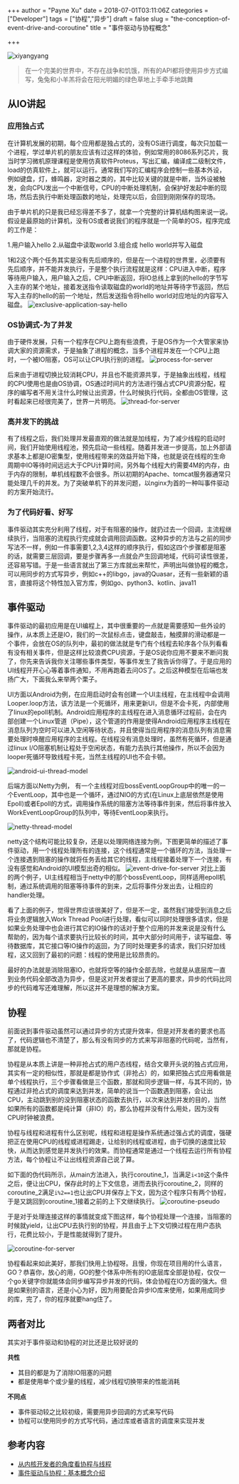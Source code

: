 +++
author = "Payne Xu"
date = 2018-07-01T03:11:06Z
categories = ["Developer"]
tags = ["协程","异步"]
draft = false
slug = "the-conception-of-event-drive-and-coroutine"
title = "事件驱动与协程概念"

+++

![xiyangyang](https://fliaping-blog.oss-rg-china-mainland.aliyuncs.com/storage/2018/06/xiyangyang.png)

> 在一个完美的世界中，不存在战争和饥饿，所有的API都将使用异步方式编写，兔兔和小羊羔将会在阳光明媚的绿色草地上手牵手地跳舞

<!--more-->

## 从IO讲起
### 应用独占式
在计算机发展的初期，每个应用都是独占式的，没有OS进行调度，每次只加载一个进程，学过单片机的朋友应该有过这样的体验，例如常用的8086系列芯片，我当时学习微机原理课程是使用仿真软件Proteus，写出汇编，编译成二级制文件，load的仿真软件上，就可以运行。通常我们写的汇编程序会控制一些基本外设，例如键盘，灯，蜂鸣器，定时器之类的，其中比较关键的就是中断，当外设被触发，会向CPU发出一个中断信号，CPU的中断处理机制，会保护好发起中断的现场，然后去执行中断处理函数的地址，处理完以后，会回到刚刚保存的现场。

由于单片机的只是我已经忘得差不多了，就拿一个完整的计算机结构图来说一说。假设是最原始的计算机，没有OS或者说我们的程序就是一个简单的OS，程序完成的工作是：

1.用户输入hello
2.从磁盘中读取world
3.组合成 hello world并写入磁盘

1和2这个两个任务其实是没有先后顺序的，但是在一个进程的世界里，必须要有先后顺序，并不能并发执行，于是整个执行流程就是这样：CPU进入中断，程序等待用户输入，用户输入之后，CPU中断返回，将IO总线上拿到的hello的字节写入主存的某个地址，接着发送指令读取磁盘的world的地址并等待字节返回，然后写入主存的hello的前一个地址，然后发送指令将hello world对应地址的内容写入磁盘。
![exclusive-application-say-hello](https://fliaping-blog.oss-rg-china-mainland.aliyuncs.com/storage/2018/06/exclusive-application-say-hello.png)

### OS协调式-为了并发
由于硬件发展，只有一个程序在CPU上跑有些浪费，于是OS作为一个大管家来协调大家的资源需求，于是抽象了进程的概念，当多个进程并发在一个CPU上跑时，一个被IO阻塞，OS可以让CPU执行别的进程。
![process-for-server](https://fliaping-blog.oss-rg-china-mainland.aliyuncs.com/storage/2018/06/process-for-server.png)

后来由于进程切换比较消耗CPU，并且也不能资源共享，于是抽象出线程，线程的CPU使用也是由OS协调，OS通过时间片的方法进行强占式CPU资源分配，程序的编写者不用关注什么时候让出资源，什么时候执行代码，全都由OS管理，这时看起来已经很完美了，世界一片明亮。
![thread-for-server](https://fliaping-blog.oss-rg-china-mainland.aliyuncs.com/storage/2018/06/thread-for-server.png)

### 高并发下的挑战
有了线程之后，我们处理并发最直观的做法就是加线程，为了减少线程的启动时间，我们开始使用线程池，预先启动一些线程。随着并发进一步提高，加上外部请求基本上都是IO密集型，使用线程带来的效益开始下降，也就是说在线程的生命周期中IO等待时间远远大于CPU计算时间，另外每个线程大约需要4M的内存，由于内存的限制，单机线程数不会很多。所以初期的Apache、tomcat服务器通常只能处理几千的并发。为了突破单机下的并发问题，以nginx为首的一种叫事件驱动的方案开始流行。

### 为了代码好看、好写
事件驱动其实充分利用了线程，对于有阻塞的操作，就扔过去一个回调，主流程继续执行，当阻塞的流程执行完成就会调用回调函数。这种异步的方法与之前的同步写法不一样，例如一件事需要1,2,3,4这样的顺序执行，假如这四个步骤都是阻塞的话，就需要三层回调，要是步骤再多一点就会产生回调地域，代码可读性很差，还容易写错。于是一些语言就出了第三方库就出来帮忙，声明出叫做协程的概念，可以用同步的方式写异步，例如c++的libgo，java的Quasar，还有一些新颖的语言，直接将这个特性加入官方库，例如go、python3、kotlin、java11

## 事件驱动

事件驱动的最初应用是在UI编程上，其中很重要的一点就是需要感知一些外设的操作，从本质上还是IO，我们的一次鼠标点击，键盘敲击，触摸屏的滑动都是一个事件，会放在OS的队列中，最初的做法就是专门有个线程去轮序各个队列看看有没有相关事件，但是这样比较浪费CPU资源，于是OS说你应用不要来不断问我了，你先来告诉我你关注哪些事件类型，等事件发生了我告诉你得了。于是应用的UI线程开开心心等着事件通知，不用再跑着去问OS了。之后这种模型在后端也发扬广大，下面我么来举两个栗子。

UI方面以Android为例，在应用启动时会有创建一个UI主线程，在主线程中会调用Looper.loop方法，该方法是一个死循环，用来更新UI，但是不会卡死，内部使用了linux的epoll机制。Android应用程序的主线程在进入消息循环过程前，会在内部创建一个Linux管道（Pipe），这个管道的作用是使得Android应用程序主线程在消息队列为空时可以进入空闲等待状态，并且使得当应用程序的消息队列有消息需要处理时唤醒应用程序的主线程。在线程没有消息处理时，虽然有死循环，但是通过linux I/O阻塞机制让程处于空闲状态，有能力去执行其他操作，所以不会因为looper死循环导致线程卡死，当然主线程的UI也不会卡顿。

![android-ui-thread-model](https://fliaping-blog.oss-rg-china-mainland.aliyuncs.com/storage/2018/06/android-ui-thread-model.png)


后端方面以Netty为例， 有一个主线程对应bossEventLoopGroup中的唯一的一个EventLoop，其中也是一个循环，通过NIO的方式(在Linux上底层依然是使用Epoll)或者Epoll的方式，调用操作系统的阻塞方法等待事件到来，然后将事件放入WorkEventLoopGroup的队列中，等待EventLoop来执行。

![netty-thread-model](https://fliaping-blog.oss-rg-china-mainland.aliyuncs.com/storage/2018/06/netty-thread-model.jpeg)

netty这个结构可能比较复杂，还是以处理网络连接为例，下图更简单的描述了事件驱动，用一个线程处理所有的连接，这个线程通常是一个循环的方法，当处理一个连接遇到阻塞的操作就将任务丢给其它的线程，主线程接着处理下一个连接，有没有感觉和Android的UI模型出奇的相似。
![event-drive-for-server](https://fliaping-blog.oss-rg-china-mainland.aliyuncs.com/storage/2018/06/event-drive-for-server.png)
对比上面的两个例子，UI主线程相当于netty中的那个bossEventLoop，同样适用epoll机制，通过系统调用的阻塞等待事件的到来，之后将事件分发出去，让相应的handler处理。

看了上面的例子，觉得世界应该很美好了，但是不一定，虽然我们接受到消息之后将业务逻辑放入Work Thread Pool进行处理，看似可以同时处理很多请求，但是如果业务处理中也会进行其它的IO操作的话对于整个应用的并发来说是没有什么帮助的，因为每个请求要执行比较长的时间，其中大部分时间用于，读写磁盘、等待数据库，其它接口等IO操作的返回，为了同时处理更多的请求，我们只好加线程，这又回到了最初的问题：线程的使用是比较昂贵的。

最好的办法就是消除阻塞IO，也就将空等的操作全部去除，也就是从底层库一直到业务代码全部改造为异步，但是这对开发者提出了更高的要求，异步的代码比同步的代码难写还难理解，所以这并不是理想的解决方案。

## 协程
前面说到事件驱动虽然可以通过异步的方式提升效率，但是对开发者的要求也高了，代码逻辑也不清楚了，那么有没有同步的方式来写非阻塞的代码呢，当然有，那就是协程。

协程是从本质上讲是一种非抢占式的用户态线程，结合文章开头说的独占式应用，其实有一定的相似性，那就是都是协作式（非抢占）的，如果把独占式应用看做是单个线程执行，三个步骤看做是三个函数，那就和同步逻辑一样，与其不同的，协程通过非抢占式的调度来达到并发，简单的说当一个函数遇到阻塞，会让出CPU，主动跳到别的没到阻塞状态的函数去执行，以次来达到并发的目的，当然如果所有的函数都是纯计算（非IO）的，那么协程并没有什么用处，因为没有CPU时钟被浪费。

协程与线程和进程有什么区别呢，线程和进程是操作系统通过强占式的调度，强硬把正在使用CPU的线程或进程踢走，让给别的线程或进程，由于切换的速度比较快，从而达到感觉是并发执行的效果。而协程通常是通过一个线程去运行所有协程方法，每个协程让不让出线程资源自己说了算。

如下面的伪代码所示，从main方法进入，执行coroutine_1，当满足`i<10`这个条件之后，便让出CPU，保存此时的上下文信息，进而去执行coroutine_2，同样的coroutine_2满足`i%2==1`也让出CPU并保存上下文，因为这个程序只有两个协程，于是又跳回到coroutine_1接着之前的上下文继续执行。
![coroutine-pseudo](https://fliaping-blog.oss-rg-china-mainland.aliyuncs.com/storage/2018/06/coroutine-pseudo.png)

于是对于处理连接这样的事情就变成下图这样，每个协程处理一个连接，当阻塞的时候就yield，让出CPU去执行别的协程，并且由于上下文切换过程在用户态执行，花费比较小，于是性能就得到了提升。

![coroutine-for-server](https://fliaping-blog.oss-rg-china-mainland.aliyuncs.com/storage/2018/06/coroutine-for-server.png)

协程看起来如此美好，那我们快用上协程呀。且慢，你现在项目用的什么语言，GO？恭喜你，放心的用，GO的整个体系中所有的IO底层库全部是协程，仅仅一个go关键字你就能体会同步编写异步并发的代码，体会协程在IO方面的强大。但是如果别的语言，还是小心为好，因为用要配合异步IO库来使用，如果用成同步的库，完了，你的程序就要hang住了。

## 两者对比

其实对于事件驱动和协程的对比还是比较好说的

**共性**

- 其目的都是为了消除IO阻塞的问题
- 都是使用单个或少量的线程，减少线程切换带来的性能消耗

**不同点**

- 事件驱动较之比较初级，需要用异步回调的方式来写代码
- 协程可以使用同步的方式写代码，通过库或者语言的调度来实现并发


## 参考内容
- [从内核开发者的角度看协程与线程](https://steemit.com/coroutine/@waterflier/7wnfah)
- [事件驱动与协程：基本概念介绍](https://zhuanlan.zhihu.com/p/31410589)
